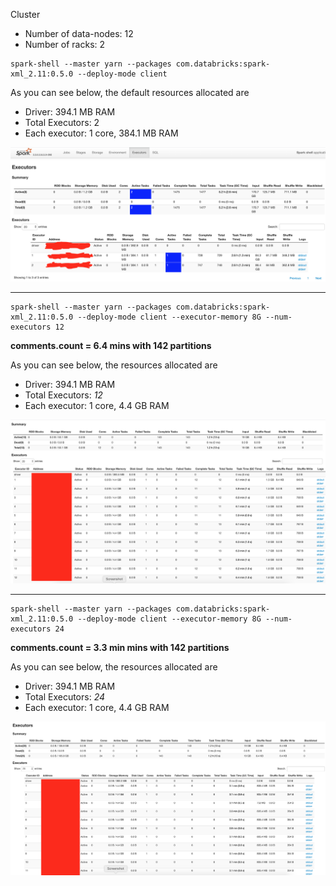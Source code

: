 Cluster

- Number of data-nodes: 12
- Number of racks: 2

```
spark-shell --master yarn --packages com.databricks:spark-xml_2.11:0.5.0 --deploy-mode client
```
As you can see below, the default resources allocated are

- Driver: 394.1 MB RAM
- Total Executors: 2 
- Each executor: 1 core, 384.1 MB RAM 

![spark-config-iteration1](spark-shell-iteration1.png)

---

```
spark-shell --master yarn --packages com.databricks:spark-xml_2.11:0.5.0 --deploy-mode client --executor-memory 8G --num-executors 12
```

**comments.count = 6.4 mins with 142 partitions**

As you can see below, the resources allocated are

- Driver: 394.1 MB RAM
- Total Executors: *12*
- Each executor: 1 core, 4.4 GB RAM 

![spark-config-iteration1](spark-shell-iteration2.png)

---

```
spark-shell --master yarn --packages com.databricks:spark-xml_2.11:0.5.0 --deploy-mode client --executor-memory 8G --num-executors 24
```

**comments.count = 3.3 min mins with 142 partitions**

As you can see below, the resources allocated are

- Driver: 394.1 MB RAM
- Total Executors: *24* 
- Each executor: 1 core, 4.4 GB RAM 

![spark-config-iteration1](spark-shell-iteration3.png)